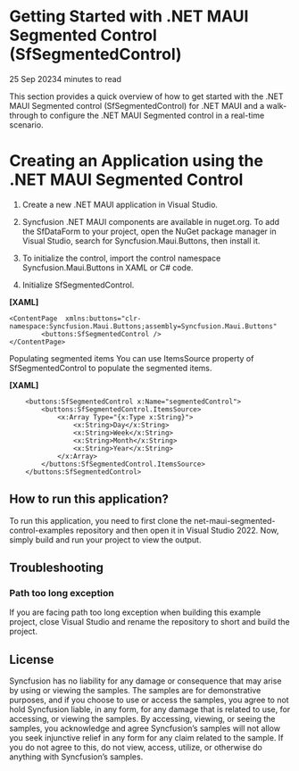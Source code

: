 # Getting Started with .NET MAUI Segmented Control (SfSegmentedControl)
25 Sep 20234 minutes to read

This section provides a quick overview of how to get started with the .NET MAUI Segmented control (SfSegmentedControl) for .NET MAUI and a walk-through to configure the .NET MAUI Segmented control in a real-time scenario.

#  Creating an Application using the .NET MAUI Segmented Control
1. Create a new .NET MAUI application in Visual Studio.

2. Syncfusion .NET MAUI components are available in nuget.org. To add the SfDataForm to your project, open the NuGet package manager in Visual Studio, search for Syncfusion.Maui.Buttons, then install it.

3. To initialize the control, import the control namespace Syncfusion.Maui.Buttons in XAML or C# code.

4.  Initialize SfSegmentedControl.

**[XAML]**
```
<ContentPage  xmlns:buttons="clr-namespace:Syncfusion.Maui.Buttons;assembly=Syncfusion.Maui.Buttons"
        <buttons:SfSegmentedControl />
</ContentPage>
```

Populating segmented items
You can use ItemsSource property of SfSegmentedControl to populate the segmented items.

**[XAML]**
```
    <buttons:SfSegmentedControl x:Name="segmentedControl">
        <buttons:SfSegmentedControl.ItemsSource>
            <x:Array Type="{x:Type x:String}">
                <x:String>Day</x:String>
                <x:String>Week</x:String>
                <x:String>Month</x:String>
                <x:String>Year</x:String>
            </x:Array>
        </buttons:SfSegmentedControl.ItemsSource>
    </buttons:SfSegmentedControl>
```

## How to run this application?

To run this application, you need to first clone the net-maui-segmented-control-examples repository and then open it in Visual Studio 2022. Now, simply build and run your project to view the output.

## <a name="troubleshooting"></a>Troubleshooting ##
### Path too long exception
If you are facing path too long exception when building this example project, close Visual Studio and rename the repository to short and build the project.

## License

Syncfusion has no liability for any damage or consequence that may arise by using or viewing the samples. The samples are for demonstrative purposes, and if you choose to use or access the samples, you agree to not hold Syncfusion liable, in any form, for any damage that is related to use, for accessing, or viewing the samples. By accessing, viewing, or seeing the samples, you acknowledge and agree Syncfusion’s samples will not allow you seek injunctive relief in any form for any claim related to the sample. If you do not agree to this, do not view, access, utilize, or otherwise do anything with Syncfusion’s samples.
